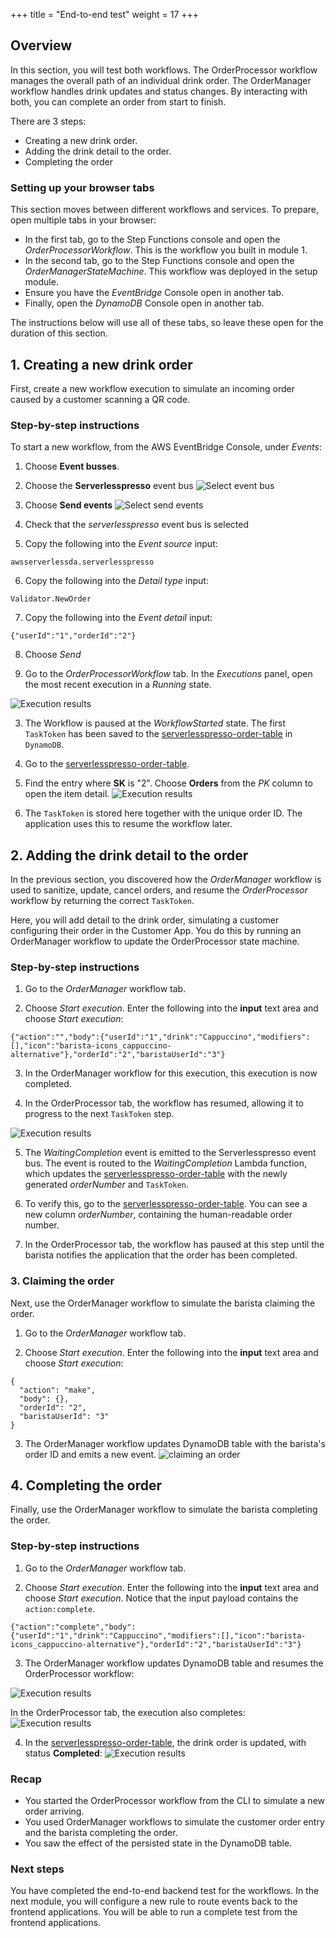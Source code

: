 +++
title = "End-to-end test"
weight = 17
+++
## Overview

In this section, you will test both workflows. The OrderProcessor workflow manages the overall path of an individual drink order. The OrderManager workflow handles drink updates and status changes. By interacting with both, you can complete an order from start to finish.

There are 3 steps:
- Creating a new drink order.
- Adding the drink detail to the order.
- Completing the order

### Setting up your browser tabs

This section moves between different workflows and services. To prepare, open multiple tabs in your browser:

- In the first tab, go to the Step Functions console and open the *OrderProcessorWorkflow*. This is the workflow you built in module 1.
- In the second tab, go to the Step Functions console and open the *OrderManagerStateMachine*. This workflow was deployed in the setup module.
- Ensure you have the *EventBridge* Console open in another tab.
- Finally, open the *DynamoDB* Console open in another tab.

The instructions below will use all of these tabs, so leave these open for the duration of this section.

## 1. Creating a new drink order

First, create a new workflow execution to simulate an incoming order caused by a customer scanning a QR code.

### Step-by-step instructions ###

To start a new workflow, from the AWS EventBridge Console, under *Events*:
1. Choose **Event busses**.
2. Choose the **Serverlesspresso** event bus
![Select event bus](../images/se-mod2-newOrder-test1.png)
3. Choose **Send events**
![Select send events](../images/se-mod2-newOrder-test2.png)

4. Check that the *serverlesspresso* event bus is selected
5. Copy the following into the *Event source* input:
```
awsserverlessda.serverlesspresso
```

6. Copy the following into the *Detail type* input:
```
Validator.NewOrder
```

7. Copy the following into the *Event detail* input:
```
{"userId":"1","orderId":"2"}
```

8. Choose *Send*


2. Go to the *OrderProcessorWorkflow* tab. In the *Executions* panel, open the most recent execution in a *Running* state.

![Execution results](../images/se-mod3-events5-2.png)

3. The Workflow is paused at the *WorkflowStarted* state. The first `TaskToken` has been saved to the [serverlesspresso-order-table](https://console.aws.amazon.com/dynamodbv2/home?#item-explorer?initialTagKey=&maximize=true&table=serverlesspresso-order-table) in `DynamoDB`.

4. Go to the [serverlesspresso-order-table](https://console.aws.amazon.com/dynamodbv2/home?#item-explorer?initialTagKey=&maximize=true&table=serverlesspresso-order-table).

5. Find the entry where **SK** is "2". Choose **Orders** from the *PK* column to open the item detail.
![Execution results](../images/se-mod2-WaitingCompletion2.png)

6. The `TaskToken` is stored here together with the unique order ID. The application uses this to resume the workflow later.

## 2. Adding the drink detail to the order

In the previous section, you discovered how the *OrderManager* workflow is used to sanitize, update, cancel orders, and resume the *OrderProcessor* workflow by returning the correct `TaskToken`.

Here, you will add detail to the drink order, simulating a customer configuring their order in the Customer App. You do this by running an OrderManager workflow to update the OrderProcessor state machine.

### Step-by-step instructions ###

1. Go to the *OrderManager* workflow tab.

2. Choose *Start execution*. Enter the following into the **input** text area and choose *Start execution*:

```
{"action":"","body":{"userId":"1","drink":"Cappuccino","modifiers":[],"icon":"barista-icons_cappuccino-alternative"},"orderId":"2","baristaUserId":"3"}
```

3. In the OrderManager workflow for this execution, this execution is now completed.

4. In the OrderProcessor tab, the workflow has resumed, allowing it to progress to the next `TaskToken` step.

![Execution results](../images/se-mod2-WaitingCompletion4.png)

5. The *WaitingCompletion* event is emitted to the Serverlesspresso event bus. The event is routed to the *WaitingCompletion* Lambda function, which updates the [serverlesspresso-order-table](https://console.aws.amazon.com/dynamodbv2/home?#item-explorer?initialTagKey=&maximize=true&table=serverlesspresso-order-table) with the newly generated *orderNumber* and `TaskToken`.

6. To verify this, go to the [serverlesspresso-order-table](https://console.aws.amazon.com/dynamodbv2/home?#item-explorer?initialTagKey=&maximize=true&table=serverlesspresso-order-table). You can see a new column *orderNumber*, containing the human-readable order number.

7. In the OrderProcessor tab, the workflow has paused at this step until the barista notifies the application that the order has been completed.

### 3. Claiming the order
Next, use the OrderManager workflow to simulate the barista claiming the order.


1. Go to the *OrderManager* workflow tab.

2. Choose *Start execution*. Enter the following into the **input** text area and choose *Start execution*:

```
{
  "action": "make",
  "body": {},
  "orderId": "2",
  "baristaUserId": "3"
}
```

3. The OrderManager workflow updates DynamoDB table with the barista's order ID and emits a new event.
![claiming an order ](../images/se-mod2-WaitingCompletion8.png)

## 4. Completing the order

Finally, use the OrderManager workflow to simulate the barista completing the order.

### Step-by-step instructions ###

1. Go to the *OrderManager* workflow tab.

2. Choose *Start execution*. Enter the following into the **input** text area and choose *Start execution*. Notice that the input payload contains the `action:complete`.
```
{"action":"complete","body":{"userId":"1","drink":"Cappuccino","modifiers":[],"icon":"barista-icons_cappuccino-alternative"},"orderId":"2","baristaUserId":"3"}
```

3. The OrderManager workflow updates DynamoDB table and resumes the OrderProcessor workflow:

![Execution results](../images/se-mod2-WaitingCompletion5.png)

In the OrderProcessor tab, the execution also completes:
![Execution results](../images/se-mod2-WaitingCompletion6.png)

4. In the [serverlesspresso-order-table](https://console.aws.amazon.com/dynamodbv2/home?#item-explorer?initialTagKey=&maximize=true&table=serverlesspresso-order-table), the drink order is updated, with status **Completed**:
![Execution results](../images/se-mod2-WaitingCompletion7.png)

### Recap

- You started the OrderProcessor workflow from the CLI to simulate a new order arriving.
- You used OrderManager workflows to simulate the customer order entry and the barista completing the order.
- You saw the effect of the persisted state in the DynamoDB table.

### Next steps

You have completed the end-to-end backend test for the workflows. In the next module, you will configure a new rule to route events back to the frontend applications. You will be able to run a complete test from the frontend applications.
